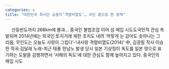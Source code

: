```yaml
---
categories: a
title: "대한민국 최서단 요충지‘격렬비열도’… 국민 곁으로 한 발짝"
---
```

&nbsp;&nbsp;&nbsp;&nbsp; 산둥반도까지 268km에 불과&hellip; 중국인 불법조업 이어 섬 매입 시도도국민적 관심 촉발되며 2014년에는 외국인 토지거래 제한 조치도 내려																						‘까맣게 눈 감아도 솟아나는 그리움, 무인도는 오늘도 사랑이 그립다’-‘내사랑 격렬비열도(2014)’ 中, 김광필 작사·이승한 작곡·김달래 노래-최근 태풍 힌남노 발생 당시 일본 기상청이 독도를 일본 땅으로 표기하는 도발을 감행하면서 ‘서해의 독도’에 대한 관심도 함께 높아지고 있다. 중국인의 매입 시도